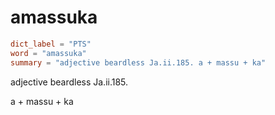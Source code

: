 # amassuka

``` toml
dict_label = "PTS"
word = "amassuka"
summary = "adjective beardless Ja.ii.185. a + massu + ka"
```

adjective beardless Ja.ii.185.

a \+ massu \+ ka

